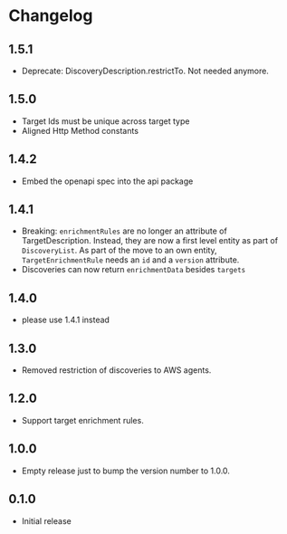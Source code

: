 # Changelog

## 1.5.1
- Deprecate: DiscoveryDescription.restrictTo. Not needed anymore.

## 1.5.0
- Target Ids must be unique across target type
- Aligned Http Method constants

## 1.4.2
- Embed the openapi spec into the api package

## 1.4.1
- Breaking: `enrichmentRules` are no longer an attribute of TargetDescription. Instead, they are now a first level entity as part of `DiscoveryList`. As part of the move to an own entity, `TargetEnrichmentRule` needs an `id` and a `version` attribute.
- Discoveries can now return `enrichmentData` besides `targets`

## 1.4.0

- please use 1.4.1 instead

## 1.3.0

- Removed restriction of discoveries to AWS agents.

## 1.2.0

- Support target enrichment rules.

## 1.0.0

 - Empty release just to bump the version number to 1.0.0.

## 0.1.0

 - Initial release